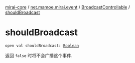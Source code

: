 [mirai-core](../../index.md) / [net.mamoe.mirai.event](../index.md) / [BroadcastControllable](index.md) / [shouldBroadcast](./should-broadcast.md)

# shouldBroadcast

`open val shouldBroadcast: `[`Boolean`](https://kotlinlang.org/api/latest/jvm/stdlib/kotlin/-boolean/index.html)

返回 `false` 时将不会广播这个事件.

